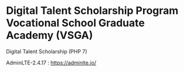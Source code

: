 # Digital Talent Scholarship Program Vocational School Graduate Academy (VSGA)
 Digital Talent Scholarship (PHP 7)
 
AdminLTE-2.4.17 : https://adminlte.io/
